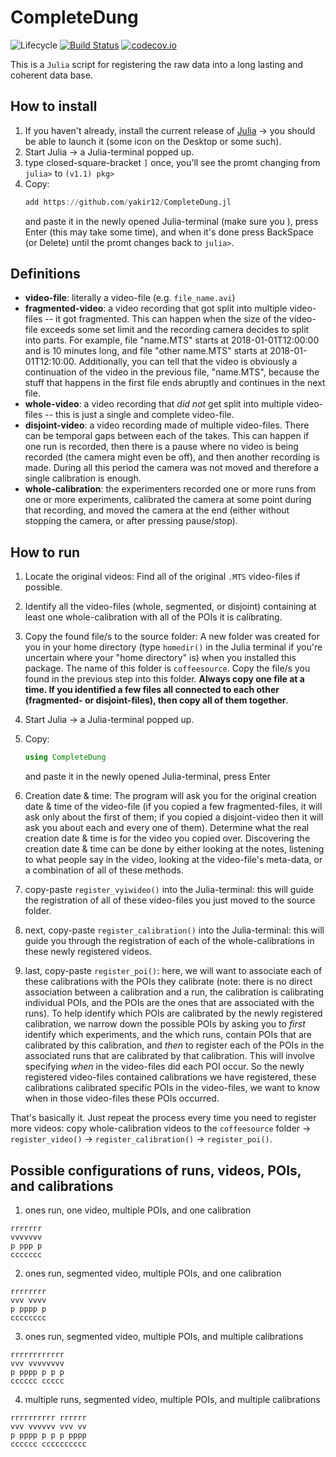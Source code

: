 # CompleteDung

![Lifecycle](https://img.shields.io/badge/lifecycle-experimental-orange.svg)<!--
![Lifecycle](https://img.shields.io/badge/lifecycle-maturing-blue.svg)
![Lifecycle](https://img.shields.io/badge/lifecycle-stable-green.svg)
![Lifecycle](https://img.shields.io/badge/lifecycle-retired-orange.svg)
![Lifecycle](https://img.shields.io/badge/lifecycle-archived-red.svg)
![Lifecycle](https://img.shields.io/badge/lifecycle-dormant-blue.svg) -->
[![Build Status](https://travis-ci.org/yakir12/CompleteDung.jl.svg?branch=master)](https://travis-ci.org/yakir12/CompleteDung.jl)
[![codecov.io](http://codecov.io/github/yakir12/CompleteDung.jl/coverage.svg?branch=master)](http://codecov.io/github/yakir12/CompleteDung.jl?branch=master)

This is a `Julia` script for registering the raw data into a long lasting and coherent data base. 

## How to install
1. If you haven't already, install the current release of [Julia](https://julialang.org/downloads/) -> you should be able to launch it (some icon on the Desktop or some such).
2. Start Julia -> a Julia-terminal popped up.
3. type closed-square-bracket `]` once, you'll see the promt changing from `julia>` to `(v1.1) pkg>`
3. Copy: 
   ```julia
   add https://github.com/yakir12/CompleteDung.jl
   ```
   and paste it in the newly opened Julia-terminal (make sure you ), press Enter (this may take some time), and when it's done press BackSpace (or Delete) until the promt changes back to `julia>`.

## Definitions
- **video-file**: literally a video-file (e.g. `file_name.avi`)
- **fragmented-video**: a video recording that got split into multiple video-files -- it got fragmented. This can happen when the size of the video-file exceeds some set limit and the recording camera decides to split into parts. For example, file "name.MTS" starts at 2018-01-01T12:00:00 and is 10 minutes long, and file "other name.MTS" starts at 2018-01-01T12:10:00. Additionally, you can tell that the video is obviously a continuation of the video in the previous file, "name.MTS", because the stuff that happens in the first file ends abruptly and continues in the next file.
- **whole-video**: a video recording that *did not* get split into multiple video-files -- this is just a single and complete video-file.
- **disjoint-video**: a video recording made of multiple video-files. There can be temporal gaps between each of the takes. This can happen if one run is recorded, then there is a pause where no video is being recorded (the camera might even be off), and then another recording is made. During all this period the camera was not moved and therefore a single calibration is enough. 
- **whole-calibration**: the experimenters recorded one or more runs from one or more experiments, calibrated the camera at some point during that recording, and moved the camera at the end (either without stopping the camera, or after pressing pause/stop). 

## How to run
1. Locate the original videos: Find all of the original `.MTS` video-files if possible.
2. Identify all the video-files (whole, segmented, or disjoint) containing at least one whole-calibration with all of the POIs it is calibrating.

3. Copy the found file/s to the source folder: A new folder was created for you in your home directory (type `homedir()` in the Julia terminal if you're uncertain where your "home directory" is) when you installed this package. The name of this folder is `coffeesource`. Copy the file/s you found in the previous step into this folder. **Always copy one file at a time. If you identified a few files all connected to each other (fragmented- or disjoint-files), then copy all of them together**.
4. Start Julia -> a Julia-terminal popped up.
5. Copy: 
   ```julia
   using CompleteDung
   ```
   and paste it in the newly opened Julia-terminal, press Enter
6. Creation date & time: The program will ask you for the original creation date & time of the video-file (if you copied a few fragmented-files, it will ask only about the first of them; if you copied a disjoint-video then it will ask you about each and every one of them). Determine what the real creation date & time is for the video you copied over. Discovering the creation date & time can be done by either looking at the notes, listening to what people say in the video, looking at the video-file's meta-data, or a combination of all of these methods. 
7. copy-paste `register_vyiwideo()` into the Julia-terminal: this will guide the registration of all of these video-files you just moved to the source folder.
8. next, copy-paste `register_calibration()` into the Julia-terminal: this will guide you through the registration of each of the whole-calibrations in these newly registered videos.
5. last, copy-paste `register_poi()`: here, we will want to associate each of these calibrations with the POIs they calibrate (note: there is no direct association between a calibration and a run, the calibration is calibrating individual POIs, and the POIs are the ones that are associated with the runs). To help identify which POIs are calibrated by the newly registered calibration, we narrow down the possible POIs by asking you to *first* identify which experiments, and the which runs, contain POIs that are calibrated by this calibration, and *then* to register each of the POIs in the associated runs that are calibrated by that calibration. This will involve specifying *when* in the video-files did each POI occur. So the newly registered video-files contained calibrations we have registered, these calibrations calibrated specific POIs in the video-files, we want to know when in those video-files these POIs occurred.

That's basically it. Just repeat the process every time you need to register more videos: copy whole-calibration videos to the `coffeesource` folder → `register_video()` → `register_calibration()` → `register_poi()`.




## Possible configurations of runs, videos, POIs, and calibrations
1. ones run, one video, multiple POIs, and one calibration
```
rrrrrrr 
vvvvvvv 
p ppp p 
ccccccc 
```

2. ones run, segmented video, multiple POIs, and one calibration
```
rrrrrrrr
vvv vvvv
p pppp p
cccccccc
```

3. ones run, segmented video, multiple POIs, and multiple calibrations
```
rrrrrrrrrrrr
vvv vvvvvvvv
p pppp p p p
cccccc ccccc
```

4. multiple runs, segmented video, multiple POIs, and multiple calibrations
```
rrrrrrrrrr rrrrrr
vvv vvvvvv vvv vv
p pppp p p p pppp
cccccc cccccccccc
```

